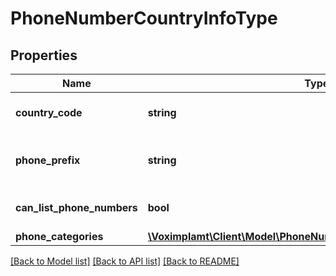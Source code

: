 # PhoneNumberCountryInfoType

## Properties
Name | Type | Description | Notes
------------ | ------------- | ------------- | -------------
**country_code** | **string** | The country code. | 
**phone_prefix** | **string** | The country phone prefix. | 
**can_list_phone_numbers** | **bool** | True if can list phone numbers. | 
**phone_categories** | [**\Voximplamt\Client\Model\PhoneNumberCountryCategoryInfoType[]**](PhoneNumberCountryCategoryInfoType.md) |  | [optional] 

[[Back to Model list]](../README.md#documentation-for-models) [[Back to API list]](../README.md#documentation-for-api-endpoints) [[Back to README]](../README.md)


